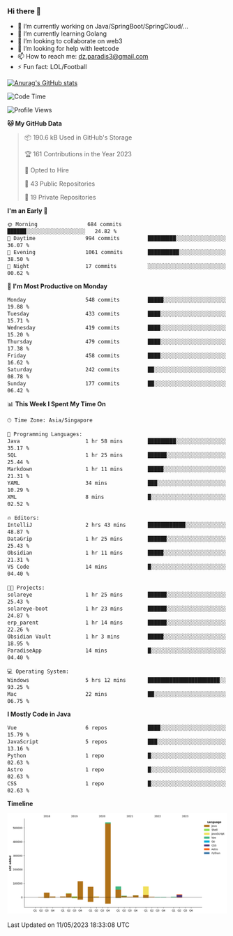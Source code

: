 ### Hi there 👋

- 🔭 I’m currently working on Java/SpringBoot/SpringCloud/...
- 🌱 I’m currently learning Golang
- 👯 I’m looking to collaborate on web3
- 🤔 I’m looking for help with leetcode
- 📫 How to reach me: dz.paradis3@gmail.com
- ⚡ Fun fact: LOL/Football

[![Anurag's GitHub stats](https://github-readme-stats.vercel.app/api?username=xiumu2017&show_icons=true&theme=radical)](https://github.com/anuraghazra/github-readme-stats)

<!--
**xiumu2017/xiumu2017** is a ✨ _special_ ✨ repository because its `README.md` (this file) appears on your GitHub profile.

Here are some ideas to get you started:

- 🔭 I’m currently working on ...
- 🌱 I’m currently learning ...
- 👯 I’m looking to collaborate on ...
- 🤔 I’m looking for help with ...
- 💬 Ask me about ...
- 📫 How to reach me: ...
- 😄 Pronouns: ...
- ⚡ Fun fact: ...
-->

<!--START_SECTION:waka-->
![Code Time](http://img.shields.io/badge/Code%20Time-1%2C377%20hrs%204%20mins-blue)

![Profile Views](http://img.shields.io/badge/Profile%20Views-3-blue)

**🐱 My GitHub Data** 

> 📦 190.6 kB Used in GitHub's Storage 
 > 
> 🏆 161 Contributions in the Year 2023
 > 
> 💼 Opted to Hire
 > 
> 📜 43 Public Repositories 
 > 
> 🔑 19 Private Repositories 
 > 
**I'm an Early 🐤** 

```text
🌞 Morning                684 commits         ██████░░░░░░░░░░░░░░░░░░░   24.82 % 
🌆 Daytime                994 commits         █████████░░░░░░░░░░░░░░░░   36.07 % 
🌃 Evening                1061 commits        ██████████░░░░░░░░░░░░░░░   38.50 % 
🌙 Night                  17 commits          ░░░░░░░░░░░░░░░░░░░░░░░░░   00.62 % 
```
📅 **I'm Most Productive on Monday** 

```text
Monday                   548 commits         █████░░░░░░░░░░░░░░░░░░░░   19.88 % 
Tuesday                  433 commits         ████░░░░░░░░░░░░░░░░░░░░░   15.71 % 
Wednesday                419 commits         ████░░░░░░░░░░░░░░░░░░░░░   15.20 % 
Thursday                 479 commits         ████░░░░░░░░░░░░░░░░░░░░░   17.38 % 
Friday                   458 commits         ████░░░░░░░░░░░░░░░░░░░░░   16.62 % 
Saturday                 242 commits         ██░░░░░░░░░░░░░░░░░░░░░░░   08.78 % 
Sunday                   177 commits         ██░░░░░░░░░░░░░░░░░░░░░░░   06.42 % 
```


📊 **This Week I Spent My Time On** 

```text
🕑︎ Time Zone: Asia/Singapore

💬 Programming Languages: 
Java                     1 hr 58 mins        █████████░░░░░░░░░░░░░░░░   35.17 % 
SQL                      1 hr 25 mins        ██████░░░░░░░░░░░░░░░░░░░   25.44 % 
Markdown                 1 hr 11 mins        █████░░░░░░░░░░░░░░░░░░░░   21.31 % 
YAML                     34 mins             ███░░░░░░░░░░░░░░░░░░░░░░   10.29 % 
XML                      8 mins              █░░░░░░░░░░░░░░░░░░░░░░░░   02.52 % 

🔥 Editors: 
IntelliJ                 2 hrs 43 mins       ████████████░░░░░░░░░░░░░   48.87 % 
DataGrip                 1 hr 25 mins        ██████░░░░░░░░░░░░░░░░░░░   25.43 % 
Obsidian                 1 hr 11 mins        █████░░░░░░░░░░░░░░░░░░░░   21.31 % 
VS Code                  14 mins             █░░░░░░░░░░░░░░░░░░░░░░░░   04.40 % 

🐱‍💻 Projects: 
solareye                 1 hr 25 mins        ██████░░░░░░░░░░░░░░░░░░░   25.43 % 
solareye-boot            1 hr 23 mins        ██████░░░░░░░░░░░░░░░░░░░   24.87 % 
erp_parent               1 hr 14 mins        ██████░░░░░░░░░░░░░░░░░░░   22.26 % 
Obsidian Vault           1 hr 3 mins         █████░░░░░░░░░░░░░░░░░░░░   18.95 % 
ParadiseApp              14 mins             █░░░░░░░░░░░░░░░░░░░░░░░░   04.40 % 

💻 Operating System: 
Windows                  5 hrs 12 mins       ███████████████████████░░   93.25 % 
Mac                      22 mins             ██░░░░░░░░░░░░░░░░░░░░░░░   06.75 % 
```

**I Mostly Code in Java** 

```text
Vue                      6 repos             ████░░░░░░░░░░░░░░░░░░░░░   15.79 % 
JavaScript               5 repos             ███░░░░░░░░░░░░░░░░░░░░░░   13.16 % 
Python                   1 repo              █░░░░░░░░░░░░░░░░░░░░░░░░   02.63 % 
Astro                    1 repo              █░░░░░░░░░░░░░░░░░░░░░░░░   02.63 % 
CSS                      1 repo              █░░░░░░░░░░░░░░░░░░░░░░░░   02.63 % 
```



**Timeline**

![Lines of Code chart](https://raw.githubusercontent.com/xiumu2017/xiumu2017/main/assets/bar_graph.png)


 Last Updated on 11/05/2023 18:33:08 UTC
<!--END_SECTION:waka-->
